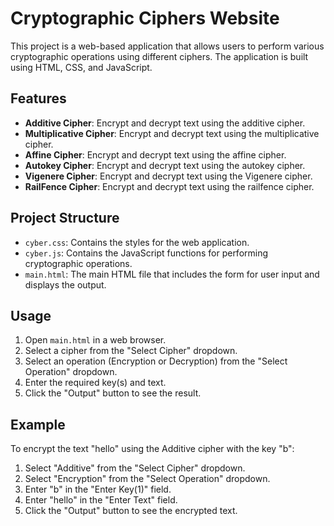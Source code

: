 # Cryptographic Ciphers Website

This project is a web-based application that allows users to perform various cryptographic operations using different ciphers. The application is built using HTML, CSS, and JavaScript.

## Features

- **Additive Cipher**: Encrypt and decrypt text using the additive cipher.
- **Multiplicative Cipher**: Encrypt and decrypt text using the multiplicative cipher.
- **Affine Cipher**: Encrypt and decrypt text using the affine cipher.
- **Autokey Cipher**: Encrypt and decrypt text using the autokey cipher.
- **Vigenere Cipher**: Encrypt and decrypt text using the Vigenere cipher.
- **RailFence Cipher**: Encrypt and decrypt text using the railfence cipher.

## Project Structure

- `cyber.css`: Contains the styles for the web application.
- `cyber.js`: Contains the JavaScript functions for performing cryptographic operations.
- `main.html`: The main HTML file that includes the form for user input and displays the output.

## Usage

1. Open `main.html` in a web browser.
2. Select a cipher from the "Select Cipher" dropdown.
3. Select an operation (Encryption or Decryption) from the "Select Operation" dropdown.
4. Enter the required key(s) and text.
5. Click the "Output" button to see the result.

## Example

To encrypt the text "hello" using the Additive cipher with the key "b":

1. Select "Additive" from the "Select Cipher" dropdown.
2. Select "Encryption" from the "Select Operation" dropdown.
3. Enter "b" in the "Enter Key(1)" field.
4. Enter "hello" in the "Enter Text" field.
5. Click the "Output" button to see the encrypted text.

